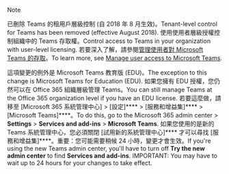 > [!NOTE]
> <span data-ttu-id="0118b-101">已刪除 Teams 的租用戶層級控制 (自 2018 年 8 月生效)。</span><span class="sxs-lookup"><span data-stu-id="0118b-101">Tenant-level control for Teams has been removed (effective August 2018).</span></span> <span data-ttu-id="0118b-102">使用使用者層級授權控制組織中的 Teams 存取權。</span><span class="sxs-lookup"><span data-stu-id="0118b-102">Control access to Teams in your organization with user-level licensing.</span></span> <span data-ttu-id="0118b-103">若要深入了解，請參閱[管理使用者對 Microsoft Teams 的存取](../user-access.md)。</span><span class="sxs-lookup"><span data-stu-id="0118b-103">To learn more, see [Manage user access to Microsoft Teams](../user-access.md).</span></span>

<span data-ttu-id="0118b-104">這項變更的例外是 Microsoft Teams 教育版 (EDU)。</span><span class="sxs-lookup"><span data-stu-id="0118b-104">The exception to this change is Microsoft Teams for Education (EDU).</span></span> <span data-ttu-id="0118b-105">如果您擁有 EDU 授權，您仍然可以在 Office 365 組織層級管理 Teams。</span><span class="sxs-lookup"><span data-stu-id="0118b-105">You can still manage Teams at the Office 365 organization level if you have an EDU license.</span></span> <span data-ttu-id="0118b-106">若要這麼做，請移至 [Microsoft 365 系統管理中心] > [設定]\*\*\*\*  >  [服務和增益集]\*\*\*\*  >  [Microsoft Teams]\*\*\*\*。</span><span class="sxs-lookup"><span data-stu-id="0118b-106">To do this, go to the Microsoft 365 admin center > **Settings** > **Services and add-ins** > **Microsoft Teams**.</span></span> <span data-ttu-id="0118b-107">如果您使用的是新的 Teams 系統管理中心，您必須關閉 [試用新的系統管理中心]\*\*\*\* 才可以尋找 [服務和增益集]\*\*\*\*。重要：您可能需要稍候 24 小時，變更才會生效。</span><span class="sxs-lookup"><span data-stu-id="0118b-107">If you're using the new Teams admin center, you'll have to turn off **Try the new admin center** to find **Services and add-ins**. IMPORTANT: You may have to wait up to 24 hours for your changes to take effect.</span></span> 
